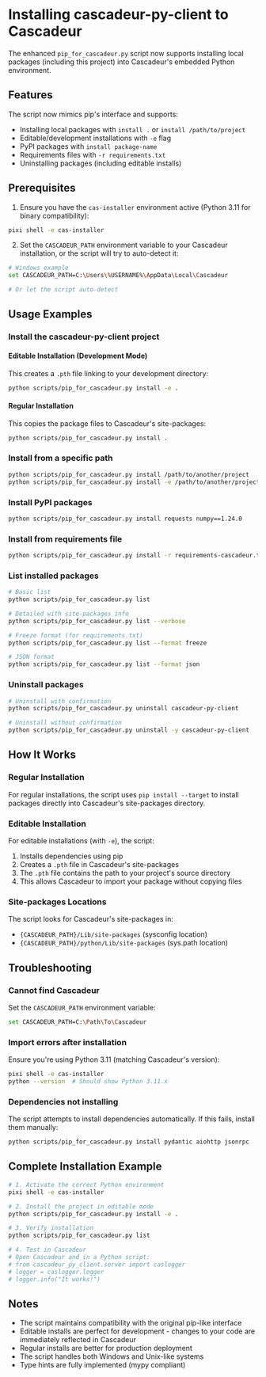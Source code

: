 # Installing cascadeur-py-client to Cascadeur

The enhanced `pip_for_cascadeur.py` script now supports installing local packages (including this project) into Cascadeur's embedded Python environment.

## Features

The script now mimics pip's interface and supports:
- Installing local packages with `install .` or `install /path/to/project`
- Editable/development installations with `-e` flag
- PyPI packages with `install package-name`
- Requirements files with `-r requirements.txt`
- Uninstalling packages (including editable installs)

## Prerequisites

1. Ensure you have the `cas-installer` environment active (Python 3.11 for binary compatibility):
```bash
pixi shell -e cas-installer
```

2. Set the `CASCADEUR_PATH` environment variable to your Cascadeur installation, or the script will try to auto-detect it:
```bash
# Windows example
set CASCADEUR_PATH=C:\Users\%USERNAME%\AppData\Local\Cascadeur

# Or let the script auto-detect
```

## Usage Examples

### Install the cascadeur-py-client project

#### Editable Installation (Development Mode)
This creates a `.pth` file linking to your development directory:
```bash
python scripts/pip_for_cascadeur.py install -e .
```

#### Regular Installation
This copies the package files to Cascadeur's site-packages:
```bash
python scripts/pip_for_cascadeur.py install .
```

### Install from a specific path
```bash
python scripts/pip_for_cascadeur.py install /path/to/another/project
python scripts/pip_for_cascadeur.py install -e /path/to/another/project
```

### Install PyPI packages
```bash
python scripts/pip_for_cascadeur.py install requests numpy==1.24.0
```

### Install from requirements file
```bash
python scripts/pip_for_cascadeur.py install -r requirements-cascadeur.txt
```

### List installed packages
```bash
# Basic list
python scripts/pip_for_cascadeur.py list

# Detailed with site-packages info
python scripts/pip_for_cascadeur.py list --verbose

# Freeze format (for requirements.txt)
python scripts/pip_for_cascadeur.py list --format freeze

# JSON format
python scripts/pip_for_cascadeur.py list --format json
```

### Uninstall packages
```bash
# Uninstall with confirmation
python scripts/pip_for_cascadeur.py uninstall cascadeur-py-client

# Uninstall without confirmation
python scripts/pip_for_cascadeur.py uninstall -y cascadeur-py-client
```

## How It Works

### Regular Installation
For regular installations, the script uses `pip install --target` to install packages directly into Cascadeur's site-packages directory.

### Editable Installation
For editable installations (with `-e`), the script:
1. Installs dependencies using pip
2. Creates a `.pth` file in Cascadeur's site-packages
3. The `.pth` file contains the path to your project's source directory
4. This allows Cascadeur to import your package without copying files

### Site-packages Locations
The script looks for Cascadeur's site-packages in:
- `{CASCADEUR_PATH}/Lib/site-packages` (sysconfig location)
- `{CASCADEUR_PATH}/python/Lib/site-packages` (sys.path location)

## Troubleshooting

### Cannot find Cascadeur
Set the `CASCADEUR_PATH` environment variable:
```bash
set CASCADEUR_PATH=C:\Path\To\Cascadeur
```

### Import errors after installation
Ensure you're using Python 3.11 (matching Cascadeur's version):
```bash
pixi shell -e cas-installer
python --version  # Should show Python 3.11.x
```

### Dependencies not installing
The script attempts to install dependencies automatically. If this fails, install them manually:
```bash
python scripts/pip_for_cascadeur.py install pydantic aiohttp jsonrpc
```

## Complete Installation Example

```bash
# 1. Activate the correct Python environment
pixi shell -e cas-installer

# 2. Install the project in editable mode
python scripts/pip_for_cascadeur.py install -e .

# 3. Verify installation
python scripts/pip_for_cascadeur.py list

# 4. Test in Cascadeur
# Open Cascadeur and in a Python script:
# from cascadeur_py_client.server import caslogger
# logger = caslogger.logger
# logger.info("It works!")
```

## Notes

- The script maintains compatibility with the original pip-like interface
- Editable installs are perfect for development - changes to your code are immediately reflected in Cascadeur
- Regular installs are better for production deployment
- The script handles both Windows and Unix-like systems
- Type hints are fully implemented (mypy compliant)